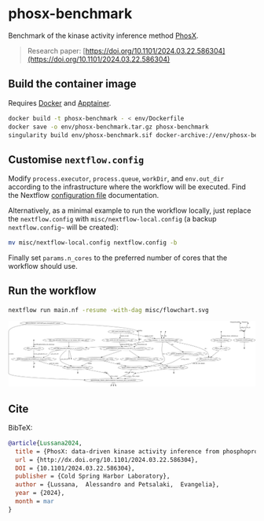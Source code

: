 # phosx-benchmark

Benchmark of the kinase activity inference method [PhosX](https://github.com/alussana/phosx).

> Research paper: [https://doi.org/10.1101/2024.03.22.586304](https://doi.org/10.1101/2024.03.22.586304)

## Build the container image

Requires [Docker](https://www.docker.com) and [Apptainer](https://apptainer.org).

```bash
docker build -t phosx-benchmark - < env/Dockerfile
docker save -o env/phosx-benchmark.tar.gz phosx-benchmark
singularity build env/phosx-benchmark.sif docker-archive://env/phosx-benchmark.tar.gz
```

## Customise `nextflow.config`

Modify `process.executor`, `process.queue`, `workDir`, and `env.out_dir` according to the infrastructure where the workflow will be executed. Find the Nextflow [configuration file](https://www.nextflow.io/docs/latest/config.html) documentation.

Alternatively, as a minimal example to run the workflow locally, just replace the `nextflow.config` with `misc/nextflow-local.config` (a backup `nextflow.config~` will be created):

```bash
mv misc/nextflow-local.config nextflow.config -b
```

Finally set `params.n_cores` to the preferred number of cores that the workflow should use.

## Run the workflow

```bash
nextflow run main.nf -resume -with-dag misc/flowchart.svg
```

![flowchart](misc/flowchart.svg)

## Cite

BibTeX:

```bibtex
@article{Lussana2024,
  title = {PhosX: data-driven kinase activity inference from phosphoproteomics experiments},
  url = {http://dx.doi.org/10.1101/2024.03.22.586304},
  DOI = {10.1101/2024.03.22.586304},
  publisher = {Cold Spring Harbor Laboratory},
  author = {Lussana,  Alessandro and Petsalaki,  Evangelia},
  year = {2024},
  month = mar 
}
```